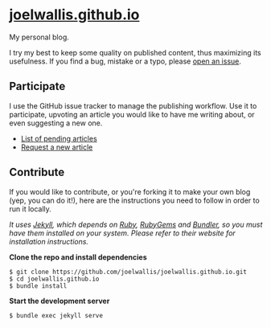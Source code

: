 # [joelwallis.github.io](http://joelwallis.github.io)

My personal blog.

I try my best to keep some quality on published content, thus
maximizing its usefulness. If you find a bug, mistake or a typo, please
[open an issue][issues:new].

## Participate

I use the GitHub issue tracker to manage the publishing workflow.
Use it to participate, upvoting an article you would like to have me writing
about, or even suggesting a new one.

- [List of pending articles][issues:pending-articles]
- [Request a new article][issues:new]

## Contribute

If you would like to contribute, or you're forking it to make your own blog
(yep, you can do it!), here are the instructions you need to follow in order to
run it locally.

_It uses [Jekyll][jekyll:site], which depends on [Ruby][ruby:site],
[RubyGems][rubygems:site] and [Bundler][bundler:site], so you must have them
installed on your system.
Please refer to their website for installation instructions._

**Clone the repo and install dependencies**

```
$ git clone https://github.com/joelwallis/joelwallis.github.io.git
$ cd joelwallis.github.io
$ bundle install
```

**Start the development server**

```
$ bundle exec jekyll serve
```

[bundler:site]: http://bundler.io
[issues:pending-articles]: https://github.com/joelwallis/joelwallis.github.io/issues?q=is%3Aopen+is%3Aissue+label%3Aarticle
[issues:new]: https://github.com/joelwallis/joelwallis.github.io/issues/new
[jekyll:site]: http://jekyllrb.com
[ruby:site]: https://www.ruby-lang.org
[rubygems:site]: https://rubygems.org
